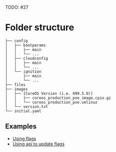 TODO: #27

# Folder structure

```
├── config
│   ├── bootparams
│   │   ├── main
│   │   └── ...
│   ├── cloudconfig
│   │   ├── main
│   │   └── ...
│   └── ignition
│       ├── main
│       └── ...
├── files
├── images
│   ├── [CoreOS Version (i.e. 899.5.0)]
│   │   ├── coreos_production_pxe_image.cpio.gz
│   │   └── coreos_production_pxe.vmlinuz
│   └── version.txt
└── initial.yaml
```

## Examples

* [Using flags](https://github.com/cafebazaar/blacksmith-kubernetes/blob/master/blacksmith/config/cloudconfig/main)
* [Using api to update flags](https://github.com/cafebazaar/blacksmith-kubernetes/blob/master/blacksmith/config/cloudconfig/initialize.sh#L13)
